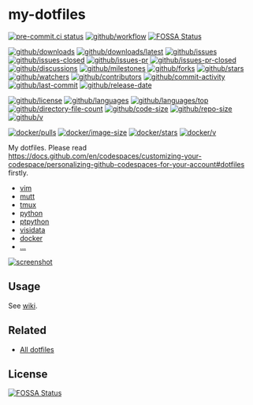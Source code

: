 # my-dotfiles

[![pre-commit.ci status](https://results.pre-commit.ci/badge/github/Freed-Wu/my-dotfiles/main.svg)](https://results.pre-commit.ci/latest/github/Freed-Wu/my-dotfiles/main)
[![github/workflow](https://github.com/Freed-Wu/my-dotfiles/actions/workflows/main.yml/badge.svg)](https://github.com/Freed-Wu/my-dotfiles/actions)
[![FOSSA Status](https://app.fossa.com/api/projects/git%2Bgithub.com%2FFreed-Wu%2Fmy-dotfiles.svg?type=shield)](https://app.fossa.com/projects/git%2Bgithub.com%2FFreed-Wu%2Fmy-dotfiles?ref=badge_shield)

[![github/downloads](https://shields.io/github/downloads/Freed-Wu/my-dotfiles/total)](https://github.com/Freed-Wu/my-dotfiles/releases)
[![github/downloads/latest](https://shields.io/github/downloads/Freed-Wu/my-dotfiles/latest/total)](https://github.com/Freed-Wu/my-dotfiles/releases/latest)
[![github/issues](https://shields.io/github/issues/Freed-Wu/my-dotfiles)](https://github.com/Freed-Wu/my-dotfiles/issues)
[![github/issues-closed](https://shields.io/github/issues-closed/Freed-Wu/my-dotfiles)](https://github.com/Freed-Wu/my-dotfiles/issues?q=is%3Aissue+is%3Aclosed)
[![github/issues-pr](https://shields.io/github/issues-pr/Freed-Wu/my-dotfiles)](https://github.com/Freed-Wu/my-dotfiles/pulls)
[![github/issues-pr-closed](https://shields.io/github/issues-pr-closed/Freed-Wu/my-dotfiles)](https://github.com/Freed-Wu/my-dotfiles/pulls?q=is%3Apr+is%3Aclosed)
[![github/discussions](https://shields.io/github/discussions/Freed-Wu/my-dotfiles)](https://github.com/Freed-Wu/my-dotfiles/discussions)
[![github/milestones](https://shields.io/github/milestones/all/Freed-Wu/my-dotfiles)](https://github.com/Freed-Wu/my-dotfiles/milestones)
[![github/forks](https://shields.io/github/forks/Freed-Wu/my-dotfiles)](https://github.com/Freed-Wu/my-dotfiles/network/members)
[![github/stars](https://shields.io/github/stars/Freed-Wu/my-dotfiles)](https://github.com/Freed-Wu/my-dotfiles/stargazers)
[![github/watchers](https://shields.io/github/watchers/Freed-Wu/my-dotfiles)](https://github.com/Freed-Wu/my-dotfiles/watchers)
[![github/contributors](https://shields.io/github/contributors/Freed-Wu/my-dotfiles)](https://github.com/Freed-Wu/my-dotfiles/graphs/contributors)
[![github/commit-activity](https://shields.io/github/commit-activity/w/Freed-Wu/my-dotfiles)](https://github.com/Freed-Wu/my-dotfiles/graphs/commit-activity)
[![github/last-commit](https://shields.io/github/last-commit/Freed-Wu/my-dotfiles)](https://github.com/Freed-Wu/my-dotfiles/commits)
[![github/release-date](https://shields.io/github/release-date/Freed-Wu/my-dotfiles)](https://github.com/Freed-Wu/my-dotfiles/releases/latest)

[![github/license](https://shields.io/github/license/Freed-Wu/my-dotfiles)](https://github.com/Freed-Wu/my-dotfiles/blob/main/LICENSE)
[![github/languages](https://shields.io/github/languages/count/Freed-Wu/my-dotfiles)](https://github.com/Freed-Wu/my-dotfiles)
[![github/languages/top](https://shields.io/github/languages/top/Freed-Wu/my-dotfiles)](https://github.com/Freed-Wu/my-dotfiles)
[![github/directory-file-count](https://shields.io/github/directory-file-count/Freed-Wu/my-dotfiles)](https://github.com/Freed-Wu/my-dotfiles)
[![github/code-size](https://shields.io/github/languages/code-size/Freed-Wu/my-dotfiles)](https://github.com/Freed-Wu/my-dotfiles)
[![github/repo-size](https://shields.io/github/repo-size/Freed-Wu/my-dotfiles)](https://github.com/Freed-Wu/my-dotfiles)
[![github/v](https://shields.io/github/v/release/Freed-Wu/my-dotfiles)](https://github.com/Freed-Wu/my-dotfiles)

[![docker/pulls](https://img.shields.io/docker/pulls/freedwu/my-dotfiles)](https://hub.docker.com/r/freedwu/my-dotfiles)
[![docker/image-size](https://img.shields.io/docker/image-size/freedwu/my-dotfiles)](https://hub.docker.com/r/freedwu/my-dotfiles)
[![docker/stars](https://img.shields.io/docker/stars/freedwu/my-dotfiles)](https://hub.docker.com/r/freedwu/my-dotfiles)
[![docker/v](https://img.shields.io/docker/v/freedwu/my-dotfiles)](https://hub.docker.com/r/freedwu/my-dotfiles/tags)

My dotfiles. Please read
<https://docs.github.com/en/codespaces/customizing-your-codespace/personalizing-github-codespaces-for-your-account#dotfiles>
firstly.

- [vim](.config/nvim)
- [mutt](.config/neomutt)
- [tmux](.config/tmux)
- [python](.config/python)
- [ptpython](.config/ptpython)
- [visidata](.config/visidata)
- [docker](.docker)
- [...](.gitignore)

[![screenshot](https://user-images.githubusercontent.com/32936898/199290335-bb4c9b9e-1fc9-4f8d-af30-a1f8d49c6f35.jpg)](https://user-images.githubusercontent.com/32936898/199288079-777dee13-224d-468b-ac32-23042e34f0be.jpg)

## Usage

See [wiki](https://github.com/Freed-Wu/my-dotfiles/wiki).

## Related

- [All dotfiles](https://github.com/Freed-Wu?tab=repositories&q=dotfiles)

## License

[![FOSSA Status](https://app.fossa.com/api/projects/git%2Bgithub.com%2FFreed-Wu%2Fmy-dotfiles.svg?type=large)](https://app.fossa.com/projects/git%2Bgithub.com%2FFreed-Wu%2Fmy-dotfiles?ref=badge_large)
